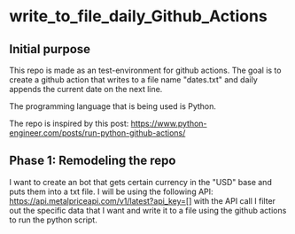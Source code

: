 # write_to_file_daily_Github_Actions

## Initial purpose 
This repo is made as an test-environment for github actions. The goal is to create a github action that writes to a file name "dates.txt" and daily appends the current date on the next line.

The programming language that is being used is Python. 

The repo is inspired by this post: https://www.python-engineer.com/posts/run-python-github-actions/

## Phase 1: Remodeling the repo
I want to create an bot that gets certain currency in the "USD" base and puts them into a txt file. I will be using the following API:  https://api.metalpriceapi.com/v1/latest?api_key=[]
with the API call I filter out the specific data that I want and write it to a file using the github actions to run the python script.


